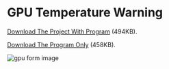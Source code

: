 # GPU Temperature Warning

[Download The Project With Program](https://github.com/mohamedashref371/GPU-Temperature/archive/refs/heads/master.zip) (494KB).

[Download The Program Only](/GPU%20Temperature%20Warning.zip) (458KB).

![gpu form image](https://github.com/mohamedashref371/GPU-Temperature/assets/102254424/f50870b1-8ae5-4db7-a755-a6e624f98bee)
